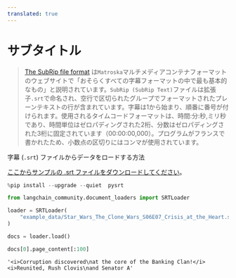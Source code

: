 ```yaml
---
translated: true
---
```


# サブタイトル

>[The SubRip file format](https://en.wikipedia.org/wiki/SubRip#SubRip_file_format) は`Matroska`マルチメディアコンテナフォーマットのウェブサイトで「おそらくすべての字幕フォーマットの中で最も基本的なもの」と説明されています。`SubRip (SubRip Text)`ファイルは拡張子`.srt`で命名され、空行で区切られたグループでフォーマットされたプレーンテキストの行が含まれています。字幕は1から始まり、順番に番号が付けられます。使用されるタイムコードフォーマットは、時間:分:秒,ミリ秒であり、時間単位はゼロパディングされた2桁、分数はゼロパディングされた3桁に固定されています（00:00:00,000）。プログラムがフランスで書かれたため、小数点の区切りにはコンマが使用されています。

字幕 (`.srt`) ファイルからデータをロードする方法

[ここからサンプルの .srt ファイルをダウンロードしてください](https://www.opensubtitles.org/en/subtitles/5575150/star-wars-the-clone-wars-crisis-at-the-heart-en)。

```python
%pip install --upgrade --quiet  pysrt
```

```python
from langchain_community.document_loaders import SRTLoader
```

```python
loader = SRTLoader(
    "example_data/Star_Wars_The_Clone_Wars_S06E07_Crisis_at_the_Heart.srt"
)
```

```python
docs = loader.load()
```

```python
docs[0].page_content[:100]
```

```output
'<i>Corruption discovered\nat the core of the Banking Clan!</i> <i>Reunited, Rush Clovis\nand Senator A'
```
